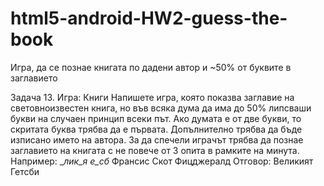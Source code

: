# html5-android-HW2-guess-the-book
Игра, да се познае книгата по дадени автор и ~50% от буквите в заглавието

Задача 13. Игра: Книги
Напишете игра, която показва заглавие на световноизвестен книга, но във всяка дума да има до 50% липсваши букви на случаен принцип всеки път. Ако думата е от две букви, то скритата буква трябва да е първата. Допълнително трябва да бъде изписано името на автора.
За да спечели играчът трябва да познае заглавието на книгата с не повече от 3 опита в рамките на минута.
Например:
__лик_я_ _e_сб_
Франсис Скот Фицджералд
Отговор: Великият Гетсби
